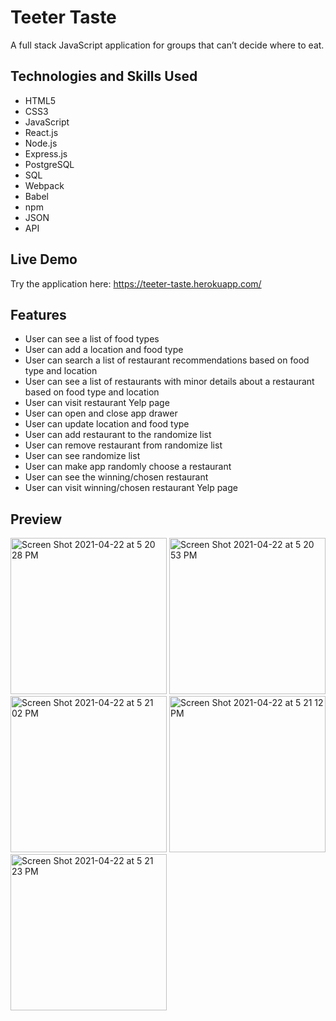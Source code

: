 # Teeter Taste

A full stack JavaScript application for groups that can’t decide where to eat.

## Technologies and Skills Used

* HTML5
* CSS3
* JavaScript
* React.js
* Node.js
* Express.js
* PostgreSQL
* SQL
* Webpack
* Babel
* npm
* JSON
* API

## Live Demo

Try the application here: https://teeter-taste.herokuapp.com/

## Features

* User can see a list of food types
* User can add a location and food type
* User can search a list of restaurant recommendations based on food type and location
* User can see a list of restaurants with minor details about a restaurant based on food type and location
* User can visit restaurant Yelp page
* User can open and close app drawer
* User can update location and food type
* User can add restaurant to the randomize list
* User can remove restaurant from randomize list
* User can see randomize list
* User can make app randomly choose a restaurant
* User can see the winning/chosen restaurant
* User can visit winning/chosen restaurant Yelp page



## Preview

<img width="250" alt="Screen Shot 2021-04-22 at 5 20 28 PM" src="https://user-images.githubusercontent.com/76749207/115800411-68de9300-a38f-11eb-8e35-4fe8d0a5cbf4.png"> <img width="250" alt="Screen Shot 2021-04-22 at 5 20 53 PM" src="https://user-images.githubusercontent.com/76749207/115800419-6b40ed00-a38f-11eb-8856-b224d24ac220.png"> <img width="250" alt="Screen Shot 2021-04-22 at 5 21 02 PM" src="https://user-images.githubusercontent.com/76749207/115800421-6d0ab080-a38f-11eb-9461-5ef8a437e257.png">
<img width="250" alt="Screen Shot 2021-04-22 at 5 21 12 PM" src="https://user-images.githubusercontent.com/76749207/115800422-6da34700-a38f-11eb-9517-44efae1d5da1.png"> <img width="250" alt="Screen Shot 2021-04-22 at 5 21 23 PM" src="https://user-images.githubusercontent.com/76749207/115800426-6f6d0a80-a38f-11eb-8151-34c6b18134de.png">

